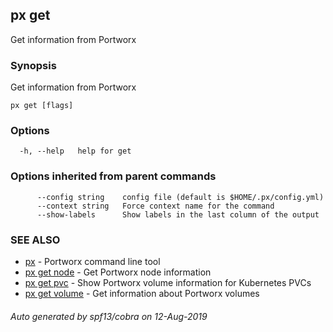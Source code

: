## px get

Get information from Portworx

### Synopsis

Get information from Portworx

```
px get [flags]
```

### Options

```
  -h, --help   help for get
```

### Options inherited from parent commands

```
      --config string    config file (default is $HOME/.px/config.yml)
      --context string   Force context name for the command
      --show-labels      Show labels in the last column of the output
```

### SEE ALSO

* [px](px.md)	 - Portworx command line tool
* [px get node](px_get_node.md)	 - Get Portworx node information
* [px get pvc](px_get_pvc.md)	 - Show Portworx volume information for Kubernetes PVCs
* [px get volume](px_get_volume.md)	 - Get information about Portworx volumes

###### Auto generated by spf13/cobra on 12-Aug-2019
